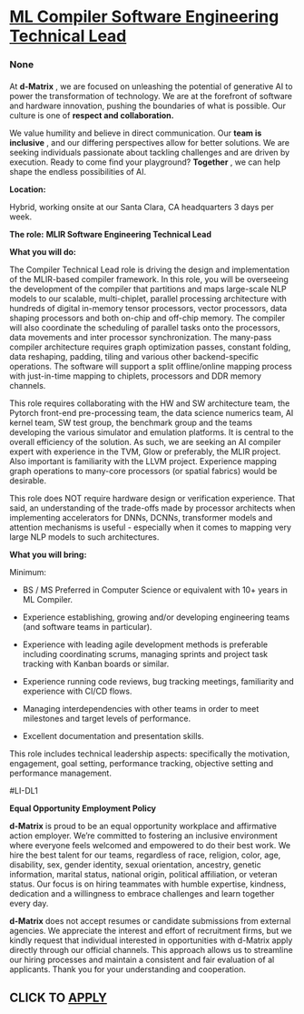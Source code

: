 # [ML Compiler Software Engineering Technical Lead](https://www.remotewlb.com/apply/ml-compiler-software-engineering-technical-lead-141395)  
### None  
####  

At **d-Matrix** , we are focused on unleashing the potential of generative AI to power the transformation of technology. We are at the forefront of software and hardware innovation, pushing the boundaries of what is possible. Our culture is one of **respect and collaboration.**

We value humility and believe in direct communication. Our **team is inclusive** , and our differing perspectives allow for better solutions. We are seeking individuals passionate about tackling challenges and are driven by execution. Ready to come find your playground? **Together** , we can help shape the endless possibilities of AI.

**Location:**

Hybrid, working onsite at our Santa Clara, CA headquarters 3 days per week.

 **The role:** **MLIR Software Engineering Technical Lead**

 **What you will do:**

The Compiler Technical Lead role is driving the design and implementation of the MLIR-based compiler framework. In this role, you will be overseeing the development of the compiler that partitions and maps large-scale NLP models to our scalable, multi-chiplet, parallel processing architecture with hundreds of digital in-memory tensor processors, vector processors, data shaping processors and both on-chip and off-chip memory. The compiler will also coordinate the scheduling of parallel tasks onto the processors, data movements and inter processor synchronization. The many-pass compiler architecture requires graph optimization passes, constant folding, data reshaping, padding, tiling and various other backend-specific operations. The software will support a split offline/online mapping process with just-in-time mapping to chiplets, processors and DDR memory channels.

This role requires collaborating with the HW and SW architecture team, the Pytorch front-end pre-processing team, the data science numerics team, AI kernel team, SW test group, the benchmark group and the teams developing the various simulator and emulation platforms. It is central to the overall efficiency of the solution. As such, we are seeking an AI compiler expert with experience in the TVM, Glow or preferably, the MLIR project. Also important is familiarity with the LLVM project. Experience mapping graph operations to many-core processors (or spatial fabrics) would be desirable.

This role does NOT require hardware design or verification experience. That said, an understanding of the trade-offs made by processor architects when implementing accelerators for DNNs, DCNNs, transformer models and attention mechanisms is useful - especially when it comes to mapping very large NLP models to such architectures.

 **What you will bring:**

Minimum:

  * BS / MS Preferred in Computer Science or equivalent with 10+ years in ML Compiler.

  * Experience establishing, growing and/or developing engineering teams (and software teams in particular). 

  * Experience with leading agile development methods is preferable including coordinating scrums, managing sprints and project task tracking with Kanban boards or similar. 

  * Experience running code reviews, bug tracking meetings, familiarity and experience with CI/CD flows. 

  * Managing interdependencies with other teams in order to meet milestones and target levels of performance. 

  * Excellent documentation and presentation skills.

This role includes technical leadership aspects: specifically the motivation, engagement, goal setting, performance tracking, objective setting and performance management.

#LI-DL1

 **Equal Opportunity Employment Policy**

 **d-Matrix** is proud to be an equal opportunity workplace and affirmative action employer. We’re committed to fostering an inclusive environment where everyone feels welcomed and empowered to do their best work. We hire the best talent for our teams, regardless of race, religion, color, age, disability, sex, gender identity, sexual orientation, ancestry, genetic information, marital status, national origin, political affiliation, or veteran status. Our focus is on hiring teammates with humble expertise, kindness, dedication and a willingness to embrace challenges and learn together every day.

 **d-Matrix** does not accept resumes or candidate submissions from external agencies. We appreciate the interest and effort of recruitment firms, but we kindly request that individual interested in opportunities with d-Matrix apply directly through our official channels. This approach allows us to streamline our hiring processes and maintain a consistent and fair evaluation of al applicants. Thank you for your understanding and cooperation.

  
## CLICK TO [APPLY](https://www.remotewlb.com/apply/ml-compiler-software-engineering-technical-lead-141395)

